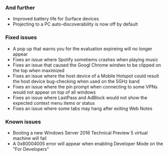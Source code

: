 ### And further
- Improved battery life for Surface devices
- Projecting to a PC auto-discoverability is now off by default

### Fixed issues
- A pop up that warns you for the evaluation expireing will no longer appear
- Fixes an issue where Spotify sometiems crashes when playing music
- Fixes an issue that caused the Googl Chrome windwo to be clipped on the top when maximized
- Fixes an issue where the host device of a Mobile Hotspot could result the host device bug-checking when used on the 5GHz band
- Fixes an issue where the pin prompt when connecting to some VPNs would not appear on top of all windows
- Fixes an issue where LastPass and AdBlock would not show the expected context menu items or status
- Fixes an issue where some tabs may hang after exiting Web Notes

### Known issues
- Booting a new Windows Server 2016 Technical Preview 5 virtual machine will fail
- A 0x80004005 error will appear when enabling Developer Mode on the "For Developers"
